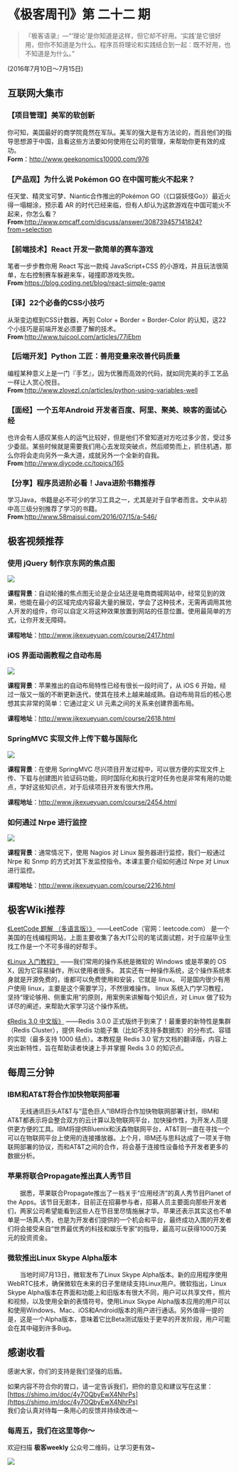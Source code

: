 # 《极客周刊》第 二十二 期

>『极客语录』—“‘理论’是你知道是这样，但它却不好用。‘实践’是它很好用，但你不知道是为什么。程序员将理论和实践结合到一起：既不好用，也不知道是为什么。”  

(2016年7月10日～7月15日)

## 互联网大集市

### 【项目管理】美军的软创新

你可知，美国最好的商学院竟然在军队。美军的强大是有方法论的，而且他们的指导思想源于中国，且看这些方法要如何使用在公司的管理，来帮助你更有效的成功。
<br>
**Form**：<http://www.geekonomics10000.com/976>

### 【产品观】为什么说 Pokémon GO 在中国可能火不起来？

任天堂、精灵宝可梦、Niantic合作推出的Pokémon GO（《口袋妖怪Go》）最近火得一塌糊涂，预示着 AR 的时代已经来临，但有人却认为这款游戏在中国可能火不起来，你怎么看？
<br>
**From**:<http://www.pmcaff.com/discuss/answer/308739457141824?from=selection>

### 【前端技术】React 开发一款简单的赛车游戏

笔者一步步教你用 React 写出一款纯 JavaScript+CSS 的小游戏，并且玩法很简单，左右控制赛车躲避来车，碰撞即游戏失败。
<br>
**From**:<https://blog.coding.net/blog/react-simple-game>

### 【译】22个必备的CSS小技巧

从渐变边框到CSS计数器，再到 Color + Border = Border-Color 的认知，这22个小技巧是前端开发必须要了解的技术。
<br>
**From**:<http://www.tuicool.com/articles/77jEbm>

### 【后端开发】Python 工匠：善用变量来改善代码质量

编程某种意义上是一门『手艺』，因为优雅而高效的代码，就如同完美的手工艺品一样让人赏心悦目。
<br>
**From**:<http://www.zlovezl.cn/articles/python-using-variables-well>

### 【面经】一个五年Android 开发者百度、阿里、聚美、映客的面试心经

也许会有人感叹某些人的运气比较好，但是他们不曾知道对方吃过多少苦，受过多少委屈。某些时候就是需要我们用心去发现突破点，然后顺势而上，抓住机遇，那么你将会走向另外一条大道，成就另外一个全新的自我。
<br>
**From**:<http://www.diycode.cc/topics/165>

### 【分享】程序员进阶必看！Java进阶书籍推荐

学习Java，书籍是必不可少的学习工具之一，尤其是对于自学者而言。文中从初中高三级分别推荐了学习的书籍。
<br>
**From**:<http://www.58maisui.com/2016/07/15/a-546/>

## 极客视频推荐

### 使用 jQuery 制作京东网的焦点图

<img src="http://a1.jikexueyuan.com/home/201601/05/bc66/568b32a34ce08.jpg"/>

**课程背景**：自动轮播的焦点图无论是企业站还是电商商城网站中，经常见到的效果，他能在最小的区域完成内容最大量的展现，学会了这种技术，无需再调用其他人开发的组件，你可以自定义将这种效果放置到网站的任意位置。使用最简单的方式，让你开发无障碍。

**课程地址**：<http://www.jikexueyuan.com/course/2417.html>

### iOS 界面动画教程之自动布局

<img src="http://a1.jikexueyuan.com/home/201603/21/a8db/56ef577e74c63.jpg"/>

**课程背景**：苹果推出的自动布局特性已经有很长一段时间了，从 iOS 6 开始，经过一版又一版的不断更新迭代，使其在技术上越来越成熟。自动布局背后的核心思想其实非常的简单：它通过定义 UI 元素之间的关系来创建界面布局。

**课程地址**：<http://www.jikexueyuan.com/course/2618.html>

### SpringMVC 实现文件上传下载与国际化

<img src="http://a1.jikexueyuan.com/home/201601/18/fa62/569c532842cac.jpg"/>

**课程背景**：在使用 SpringMVC 尽兴项目开发过程中，可以很方便的实现文件上传、下载与创建图片验证码功能，同时国际化和执行定时任务也是非常有用的功能点，学好这些知识点，对于后续项目开发有很大作用。

**课程地址**：<http://www.jikexueyuan.com/course/2454.html>

### 如何通过 Nrpe 进行监控

<img src="http://a1.jikexueyuan.com/home/201511/04/7da6/563963adcea44.jpg"/>

**课程背景**：通常情况下，使用 Nagios 对 Linux 服务器进行监控，我们一般通过 Nrpe 和 Snmp 的方式对其下发监控指令。本课主要介绍如何通过 Nrpe 对 Linux 进行监控。

**课程地址**：<http://www.jikexueyuan.com/course/2216.html>

## 极客Wiki推荐

[《LeetCode 题解 （多语言版）》](http://wiki.jikexueyuan.com/project/leetcode-book/) ——LeetCode（官网：leetcode.com） 是一个美国的在线编程网站，上面主要收集了各大IT公司的笔试面试题，对于应届毕业生找工作是一个不可多得的好帮手。

[《Linux 入门教程》](http://wiki.jikexueyuan.com/project/linux/) ——我们常用的操作系统是微软的 Windows 或是苹果的 OS X，因为它容易操作，所以使用者很多。 其实还有一种操作系统，这个操作系统本身就是开源免费的，谁都可以免费使用和安装，它就是 linux。 可是国内很少有用户使用 linux，主要是这个需要学习，不然很难操作。 linux 系统入门学习教程，坚持“理论够用、侧重实用”的原则，用案例来讲解每个知识点，对 Linux 做了较为详尽的阐述，来帮助大家学习这个操作系统。

[《Redis 3.0 中文版》](http://wiki.jikexueyuan.com/project/redis-guide/) ——Redis 3.0.0 正式版终于到来了！最重要的新特性是集群（Redis Cluster），提供 Redis 功能子集（比如不支持多数据库）的分布式、容错的实现（最多支持 1000 结点）。本教程是 Redis 3.0 官方文档的翻译版，内容上突出新特性，旨在帮助读者快速上手并掌握 Redis 3.0 的知识点。

## 每周三分钟

### IBM和AT&T将合作加快物联网部署

　　无线通讯巨头AT&T与“蓝色巨人”IBM将合作加快物联网部署计划，IBM和AT&T都表示将会整合双方的云计算以及物联网平台，加快操作性，为开发人员提供更方便的工具。IBM将提供Bluenix和沃森物联网平台，AT&T则一直在寻找一个可以在物联网平台上使用的连接播放器。上个月，IBM还与思科达成了一项关于物联网部署的协议，而和AT&T之间的合作，将会基于连接性设备给予开发者更多的数据分析。

### 苹果将联合Propagate推出真人秀节目

　　据悉，苹果联合Propagate推出了一档关于“应用经济”的真人秀节目Planet of the Apps。该节目无剧本，目前正在招募参与者，招募人员主要面向那些开发者们，两家公司希望能看到这些人在节目里尽情施展才华。苹果还表示其实这也不单单是一场真人秀，也是为开发者们提供的一个机会和平台，最终成功入围的开发者们将会接受来自“世界最优秀的科技和娱乐专家”的指导，最高可以获得1000万美元的投资资金。

### 微软推出Linux Skype Alpha版本

　　当地时间7月13日，微软发布了Linux Skype Alpha版本。新的应用程序使用WebRTC技术，确保微软在未来的日子里继续支持Linux用户。微软指出，Linux Skype Alpha版本在界面和功能上和旧版本有很大不同，用户可以共享文件，照片和视频，以及使用全新的表情符号。使用Linux Skype Alpha版本应用的用户可以和使用Windows、Mac、iOS和Android版本的用户进行通话。另外值得一提的是，这是一个Alpha版本，意味着它比Beta测试版处于更早的开发阶段，用户可能会在其中碰到许多Bug。

## 感谢收看

感谢大家，你们的支持是我们坚强的后盾。

如果内容不符合你的胃口，请一定告诉我们，把你的意见和建议写在这里： [https://shimo.im/doc/4y7OQbyEwX4NhrPs](https://shimo.im/doc/4y7OQbyEwX4NhrPs)   
我们会认真对待每一条用心的反馈并持续改进～

### 每周五，我们在这里等你～

欢迎扫描 **极客weekly** 公众号二维码，让学习更有效~

![](images/weixin.jpg)
